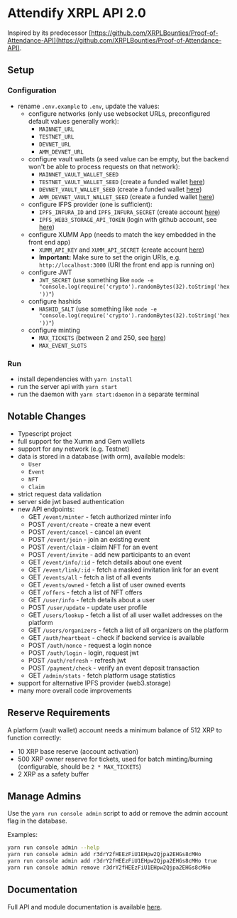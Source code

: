 # Attendify XRPL API 2.0

Inspired by its predecessor [https://github.com/XRPLBounties/Proof-of-Attendance-API](https://github.com/XRPLBounties/Proof-of-Attendance-API).

## Setup

### Configuration 

- rename `.env.example` to `.env`, update the values:
  - configure networks (only use websocket URLs, preconfigured default values generally work):
    - `MAINNET_URL`
    - `TESTNET_URL`
    - `DEVNET_URL`
    - `AMM_DEVNET_URL`
  - configure vault wallets (a seed value can be empty, but the backend won't be able to process requests on that network):
    - `MAINNET_VAULT_WALLET_SEED`
    - `TESTNET_VAULT_WALLET_SEED` (create a funded wallet [here](https://xrpl.org/xrp-testnet-faucet.html))
    - `DEVNET_VAULT_WALLET_SEED` (create a funded wallet [here](https://xrpl.org/xrp-testnet-faucet.html))
    - `AMM_DEVNET_VAULT_WALLET_SEED` (create a funded wallet [here](https://xrpl.org/xrp-testnet-faucet.html))
  - configure IFPS provider (one is sufficient):
    - `IPFS_INFURA_ID` and `IPFS_INFURA_SECRET` (create account [here](https://docs.infura.io/infura/getting-started))
    - `IPFS_WEB3_STORAGE_API_TOKEN` (login with github account, see [here](https://web3.storage/login/))
  - configure XUMM App (needs to match the key embedded in the front end app)
    - `XUMM_API_KEY` and `XUMM_API_SECRET` (create account [here](https://apps.xumm.dev/))
    - **Important:** Make sure to set the origin URIs, e.g. `http://localhost:3000` (URI the front end app is running on)
  - configure JWT
    - `JWT_SECRET` (use something like `node -e "console.log(require('crypto').randomBytes(32).toString('hex'))"`)
  - configure hashids
    - `HASHID_SALT` (use something like `node -e "console.log(require('crypto').randomBytes(32).toString('hex'))"`)
  - configure minting 
    - `MAX_TICKETS` (between 2 and 250, see [here](https://xrpl.org/tickets.html#limitations))
    - `MAX_EVENT_SLOTS`

### Run
- install dependencies with `yarn install`
- run the server api with `yarn start`
- run the daemon with `yarn start:daemon` in a separate terminal

## Notable Changes

- Typescript project
- full support for the Xumm and Gem walllets
- support for any network (e.g. Testnet)
- data is stored in a database (with orm), available models:
  - `User`
  - `Event`
  - `NFT`
  - `Claim`
- strict request data validation
- server side jwt based authentication
- new API endpoints:
  - GET `/event/minter` - fetch authorized minter info
  - POST `/event/create` - create a new event
  - POST `/event/cancel` - cancel an event
  - POST `/event/join` - join an existing event
  - POST `/event/claim` - claim NFT for an event
  - POST `/event/invite` - add new participants to an event
  - GET `/event/info/:id` - fetch details about one event
  - GET `/event/link/:id` - fetch a masked invitation link for an event
  - GET `/events/all` - fetch a list of all events
  - GET `/events/owned` - fetch a list of user owned events
  - GET `/offers` - fetch a list of NFT offers
  - GET `/user/info` - fetch details about a user
  - POST `/user/update` - update user profile
  - GET `/users/lookup` - fetch a list of all user wallet addresses on the platform
  - GET `/users/organizers` - fetch a list of all organizers on the platform
  - GET `/auth/heartbeat` - check if backend service is available 
  - POST `/auth/nonce` - request a login nonce
  - POST `/auth/login` - login, request jwt 
  - POST `/auth/refresh` - refresh jwt
  - POST `/payment/check` - verify an event deposit transaction
  - GET `/admin/stats` - fetch platform usage statistics
- support for alternative IPFS provider (web3.storage)
- many more overall code improvements

## Reserve Requirements 

A platform (vault wallet) account needs a minimum balance of 512 XRP to function correctly:
- 10 XRP base reserve (account activation)
- 500 XRP owner reserve for tickets, used for batch minting/burning (configurable, should be `2 * MAX_TICKETS`)
- 2 XRP as a safety buffer

## Manage Admins

Use the `yarn run console admin` script to add or remove the admin account flag in the database.

Examples:
```sh
yarn run console admin --help
yarn run console admin add r3drY2fHEEzFiU1EHpw2Qjpa2EHGs8cMHo
yarn run console admin add r3drY2fHEEzFiU1EHpw2Qjpa2EHGs8cMHo true
yarn run console admin remove r3drY2fHEEzFiU1EHpw2Qjpa2EHGs8cMHo
```

## Documentation 

Full API and module documentation is available [here](https://rikublock.github.io/POAP-API2/).
